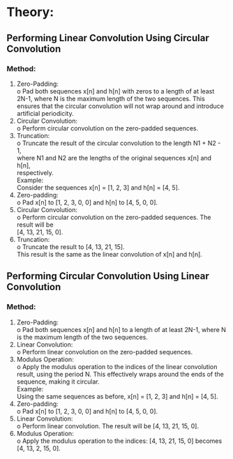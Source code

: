 # Theory: 

## Performing Linear Convolution Using Circular Convolution  

### Method:  
1. Zero-Padding:  
o Pad both sequences x[n] and h[n] with zeros to a length of at least 2N-1, 
where N is the maximum length of the two sequences. This ensures that the 
circular convolution will not wrap around and introduce artificial 
periodicity.  
2. Circular Convolution:  
o Perform circular convolution on the zero-padded sequences.  
3. Truncation:  
o Truncate the result of the circular convolution to the length N1 + N2 - 1,  
where N1 and N2 are the lengths of the original sequences x[n] and h[n],  
respectively.  
 Example:  
    Consider the sequences x[n] = [1, 2, 3] and h[n] = [4, 5].  
1.  Zero-padding:  
o Pad x[n] to [1, 2, 3, 0, 0] and h[n] to [4, 5, 0, 0].  
2. Circular Convolution:  
o Perform circular convolution on the zero-padded sequences. The result 
will be  
[4, 13, 21, 15, 0].  
3. Truncation:  
o Truncate the result to [4, 13, 21, 15].  
This result is the same as the linear convolution of x[n] and h[n].  
 
## Performing Circular Convolution Using Linear Convolution  

### Method:  
1. Zero-Padding:  
o Pad both sequences x[n] and h[n] to a length of at least 2N-1, where N is 
the maximum length of the two sequences.  
2.  Linear Convolution:  
o Perform linear convolution on the zero-padded sequences.  
3.  Modulus Operation:  
o Apply the modulus operation to the indices of the linear convolution result, 
using the period N. This effectively wraps around the ends of the sequence, 
making it circular.  
Example:  
Using the same sequences as before, x[n] = [1, 2, 3] and h[n] = [4, 5].  
1. Zero-padding:  
o Pad x[n] to [1, 2, 3, 0, 0] and h[n] to [4, 5, 0, 0].  
2. Linear Convolution:  
o Perform linear convolution. The result will be [4, 13, 21, 15, 0].  
3.  Modulus Operation:  
o Apply the modulus operation to the indices: [4, 13, 21, 15, 0] becomes [4, 
13, 2, 15, 0]. 
